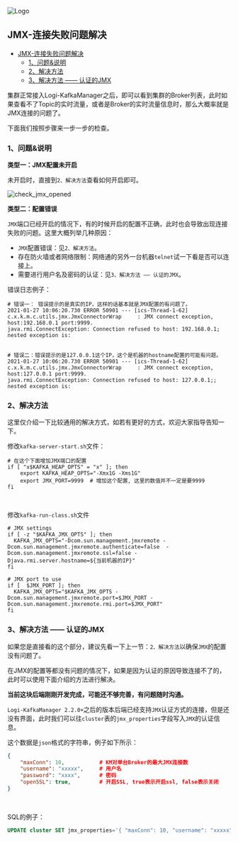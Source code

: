 
![Logo](https://user-images.githubusercontent.com/71620349/185368586-aed82d30-1534-453d-86ff-ecfa9d0f35bd.png)


## JMX-连接失败问题解决

- [JMX-连接失败问题解决](#jmx-连接失败问题解决)
  - [1、问题&说明](#1问题说明)
  - [2、解决方法](#2解决方法)
  - [3、解决方法 —— 认证的JMX](#3解决方法--认证的jmx)

集群正常接入Logi-KafkaManager之后，即可以看到集群的Broker列表，此时如果查看不了Topic的实时流量，或者是Broker的实时流量信息时，那么大概率就是JMX连接的问题了。

下面我们按照步骤来一步一步的检查。

### 1、问题&说明

**类型一：JMX配置未开启**

未开启时，直接到`2、解决方法`查看如何开启即可。

![check_jmx_opened](http://img-ys011.didistatic.com/static/dc2img/do1_dRX6UHE2IUSHqsN95DGb)


**类型二：配置错误**

`JMX`端口已经开启的情况下，有的时候开启的配置不正确，此时也会导致出现连接失败的问题。这里大概列举几种原因：

- `JMX`配置错误：见`2、解决方法`。
- 存在防火墙或者网络限制：网络通的另外一台机器`telnet`试一下看是否可以连接上。
- 需要进行用户名及密码的认证：见`3、解决方法 —— 认证的JMX`。


错误日志例子：
```
# 错误一： 错误提示的是真实的IP，这样的话基本就是JMX配置的有问题了。
2021-01-27 10:06:20.730 ERROR 50901 --- [ics-Thread-1-62] c.x.k.m.c.utils.jmx.JmxConnectorWrap     : JMX connect exception, host:192.168.0.1 port:9999.
java.rmi.ConnectException: Connection refused to host: 192.168.0.1; nested exception is: 


# 错误二：错误提示的是127.0.0.1这个IP，这个是机器的hostname配置的可能有问题。
2021-01-27 10:06:20.730 ERROR 50901 --- [ics-Thread-1-62] c.x.k.m.c.utils.jmx.JmxConnectorWrap     : JMX connect exception, host:127.0.0.1 port:9999.
java.rmi.ConnectException: Connection refused to host: 127.0.0.1;; nested exception is: 
```

### 2、解决方法

这里仅介绍一下比较通用的解决方式，如若有更好的方式，欢迎大家指导告知一下。

修改`kafka-server-start.sh`文件：
```
# 在这个下面增加JMX端口的配置
if [ "x$KAFKA_HEAP_OPTS" = "x" ]; then
    export KAFKA_HEAP_OPTS="-Xmx1G -Xms1G"
    export JMX_PORT=9999  # 增加这个配置, 这里的数值并不一定是要9999
fi
```

&nbsp;

修改`kafka-run-class.sh`文件
```
# JMX settings
if [ -z "$KAFKA_JMX_OPTS" ]; then
  KAFKA_JMX_OPTS="-Dcom.sun.management.jmxremote -Dcom.sun.management.jmxremote.authenticate=false  -Dcom.sun.management.jmxremote.ssl=false -Djava.rmi.server.hostname=${当前机器的IP}"
fi

# JMX port to use
if [  $JMX_PORT ]; then
  KAFKA_JMX_OPTS="$KAFKA_JMX_OPTS -Dcom.sun.management.jmxremote.port=$JMX_PORT -Dcom.sun.management.jmxremote.rmi.port=$JMX_PORT"
fi
```


### 3、解决方法 —— 认证的JMX

如果您是直接看的这个部分，建议先看一下上一节：`2、解决方法`以确保`JMX`的配置没有问题了。

在JMX的配置等都没有问题的情况下，如果是因为认证的原因导致连接不了的，此时可以使用下面介绍的方法进行解决。

**当前这块后端刚刚开发完成，可能还不够完善，有问题随时沟通。**

`Logi-KafkaManager 2.2.0+`之后的版本后端已经支持`JMX`认证方式的连接，但是还没有界面，此时我们可以往`cluster`表的`jmx_properties`字段写入`JMX`的认证信息。

这个数据是`json`格式的字符串，例子如下所示：

```json
{
    "maxConn": 10,           # KM对单台Broker的最大JMX连接数
    "username": "xxxxx",     # 用户名
    "password": "xxxx",      # 密码
    "openSSL": true,         # 开启SSL, true表示开启ssl, false表示关闭
}
```

&nbsp;

SQL的例子：
```sql
UPDATE cluster SET jmx_properties='{ "maxConn": 10,	"username": "xxxxx", "password": "xxxx", "openSSL": false }' where id={xxx};
```